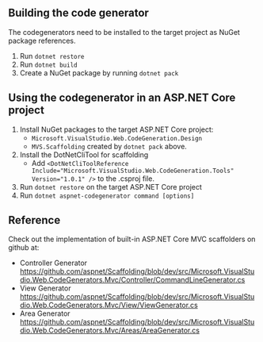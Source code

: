 ## Building the code generator
The codegenerators need to be installed to the target project as NuGet package references.
1. Run `dotnet restore`
2. Run `dotnet build`
3. Create a NuGet package by running `dotnet pack`

## Using the codegenerator in an ASP.NET Core project

1. Install NuGet packages to the target ASP.NET Core project:
    - `Microsoft.VisualStudio.Web.CodeGeneration.Design`
    - `MVS.Scaffolding` created by `dotnet pack` above.
2. Install the DotNetCliTool for scaffolding
    - Add `<DotNetCliToolReference Include="Microsoft.VisualStudio.Web.CodeGeneration.Tools" Version="1.0.1" />` to the .csproj file.
3. Run `dotnet restore` on the target ASP.NET Core project
4. Run `dotnet aspnet-codegenerator command [options]`

## Reference
Check out the implementation of built-in ASP.NET Core MVC scaffolders on github at:
- Controller Generator https://github.com/aspnet/Scaffolding/blob/dev/src/Microsoft.VisualStudio.Web.CodeGenerators.Mvc/Controller/CommandLineGenerator.cs
- View Generator https://github.com/aspnet/Scaffolding/blob/dev/src/Microsoft.VisualStudio.Web.CodeGenerators.Mvc/View/ViewGenerator.cs
- Area Generator https://github.com/aspnet/Scaffolding/blob/dev/src/Microsoft.VisualStudio.Web.CodeGenerators.Mvc/Areas/AreaGenerator.cs